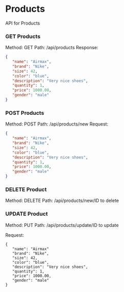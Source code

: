 
# Products
API for Products

### GET Products
Method: GET
Path: /api/products
Response:
 ```json
{
    "name": "Airmax",
    "brand": "Nike",
    "size": 42,
    "color": "blue",
    "description": "Very nice shoes",
    "quantity": 1,
    "price": 1000.00,
    "gender": "male"
}
```
 ### POST Products
 Method: POST
Path: /api/products/new
Request:
 ```json
{
    "name": "Airmax",
    "brand": "Nike",
    "size": 42,
    "color": "blue",
    "description": "Very nice shoes",
    "quantity": 1,
    "price": 1000.00,
    "gender": "male"
}
```

 ### DELETE Product
 Method: DELETE
 Path: /api/products/new/ID to delete

 ### UPDATE Product
 Method: PUT
 Path: /api/products/update/ID to update
 
Request:
 ```
{
    "name": "Airmax"
    "brand": "Nike",
    "size": 42,
    "color": "blue",
    "description": "Very nice shoes",
    "quantity": 1,
    "price": 1000.00,
    "gender": "male"
}
```



